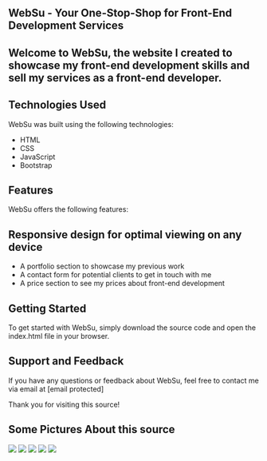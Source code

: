 ## WebSu - Your One-Stop-Shop for Front-End Development Services
## Welcome to WebSu, the website I created to showcase my front-end development skills and sell my services as a front-end developer.

## Technologies Used
WebSu was built using the following technologies:

- HTML
- CSS
- JavaScript
- Bootstrap

## Features
WebSu offers the following features:

## Responsive design for optimal viewing on any device
- A portfolio section to showcase my previous work
- A contact form for potential clients to get in touch with me
- A price section to see my prices about front-end development

## Getting Started
To get started with WebSu, simply download the source code and open the index.html file in your browser.

## Support and Feedback
If you have any questions or feedback about WebSu, feel free to contact me via email at [email protected]

Thank you for visiting this source!

## Some Pictures About this source
![ ](https://cdn.discordapp.com/attachments/799738204634218516/1088498043835383890/image.png)
![ ](https://cdn.discordapp.com/attachments/799738204634218516/1088498078547456150/image.png)
![ ](https://cdn.discordapp.com/attachments/799738204634218516/1088498122587639889/image.png)
![ ](https://cdn.discordapp.com/attachments/799738204634218516/1088498249075273798/image.png)
![ ](https://cdn.discordapp.com/attachments/799738204634218516/1088498285909659748/image.png)
